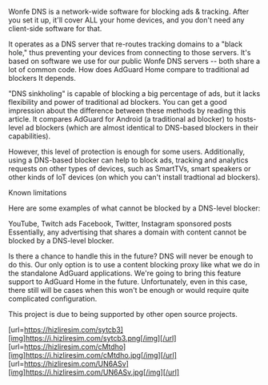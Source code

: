 Wonfe DNS is a network-wide software for blocking ads & tracking. After you set it up, it'll cover ALL your home devices, and you don't need any client-side software for that.

It operates as a DNS server that re-routes tracking domains to a "black hole," thus preventing your devices from connecting to those servers. It's based on software we use for our public Wonfe DNS servers -- both share a lot of common code.
How does AdGuard Home compare to traditional ad blockers
It depends.

"DNS sinkholing" is capable of blocking a big percentage of ads, but it lacks flexibility and power of traditional ad blockers. You can get a good impression about the difference between these methods by reading this article. It compares AdGuard for Android (a traditional ad blocker) to hosts-level ad blockers (which are almost identical to DNS-based blockers in their capabilities).

However, this level of protection is enough for some users. Additionally, using a DNS-based blocker can help to block ads, tracking and analytics requests on other types of devices, such as SmartTVs, smart speakers or other kinds of IoT devices (on which you can't install tradtional ad blockers).

Known limitations

Here are some examples of what cannot be blocked by a DNS-level blocker:

YouTube, Twitch ads
Facebook, Twitter, Instagram sponsored posts
Essentially, any advertising that shares a domain with content cannot be blocked by a DNS-level blocker.

Is there a chance to handle this in the future? DNS will never be enough to do this. Our only option is to use a content blocking proxy like what we do in the standalone AdGuard applications. We're going to bring this feature support to AdGuard Home in the future. Unfortunately, even in this case, there still will be cases when this won't be enough or would require quite complicated configuration.

This project is due to being supported by other open source projects.

[url=https://hizliresim.com/sytcb3][img]https://i.hizliresim.com/sytcb3.png[/img][/url]
[url=https://hizliresim.com/cMtdho][img]https://i.hizliresim.com/cMtdho.jpg[/img][/url]
[url=https://hizliresim.com/UN6ASv][img]https://i.hizliresim.com/UN6ASv.jpg[/img][/url]
